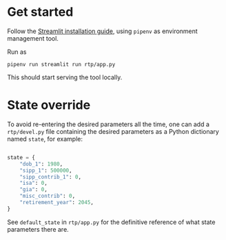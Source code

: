 # Get started

Follow the [Streamlit installation
guide](https://docs.streamlit.io/library/get-started/installation), using
`pipenv` as environment management tool.

Run as

```shell
pipenv run streamlit run rtp/app.py
```

This should start serving the tool locally.

# State override

To avoid re-entering the desired parameters all the time, one can add a
`rtp/devel.py` file containing the desired parameters as a Python dictionary
named `state`, for example:

```python

state = {
    "dob_1": 1980,
    "sipp_1": 500000,
    "sipp_contrib_1": 0,
    "isa": 0,
    "gia": 0,
    "misc_contrib": 0,
    "retirement_year": 2045,
}

```

See `default_state` in `rtp/app.py` for the definitive reference of what state
parameters there are.
